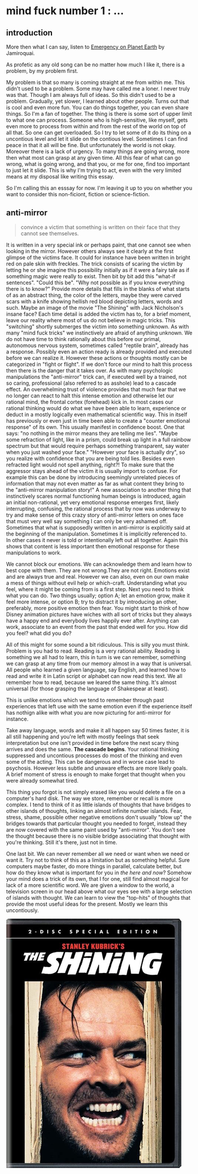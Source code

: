 



# mind fuck number 1 :  ...

## introduction
More then what I can say, listen to [Emergency on Planet Earth](https://youtu.be/zuR5TYI5Qkg) by Jamiroquai.

As profetic as any old song can be no matter how much I like it, there is a problem, by my problem first.

My problem is that so many is coming straight at me from within me. This didn't used to be a problem. Some may have called me a loner. I never truly was that. Though I am always full of ideas.  So this didn't used to be a problem. Gradually, yet slower, I learned about other people. Turns out that is cool and even more fun. You can do things together, you can even share things. So I'm a fan of together. The thing is there is some sort of upper limit to what one can process. Someone who is high-sensitive, like myself, gets even more to process from within and from the rest of the world on top of all that. So one can get overloaded. So I try to let some of it do its thing on a uncontious level and let it slide on the contious level. Sometimes I can find peace in that it all will be fine. But unfortunately the world is not okay. Moreover there is a lack of urgency. To many things are going wrong, more then what most can grasp at any given time. All this fear of what can go wrong, what is going wrong, and that you, or me for one, find too important to just let it slide. This is why I'm trying to act, even with the very limited means at my disposal like writing this essay.

So I'm calling this an esssay for now. I'm leaving it up to you on whether you want to consider this non-ficiont, fiction or science-fiction.

## anti-mirror 

> convince a victim that something is written on their face that they cannot see themselves.

It is written in a very special ink or perhaps paint, that one cannot see when looking in the mirror. However others always see it clearly at the first glimpse of the victims face. It could for instance have been written in bright red on pale skin with freckles. The trick consists of scaring the victim by letting he or she imagine this possibility initially as if it were a fairy tale as if something magic were really to exist. Then bit by bit add this "what-if sentences".  "Could this be". "Why not possible as if you know everything there is to know?"   Provide more details that fills in the blanks of what starts of as an abstract thing, the color of the letters, maybe they were carved scars with a knife showing hellish red blood depicting letters, words and such. Maybe an image of the movie "The Shining" with Jack Nicholson's insane face?  Each time detail is added the victim has to, for a brief moment, leave our reality where most of us do not believe in magic tricks. This "switching" shortly submerges the victim into something unknown. As with many "mind fuck tricks" we instinctively are afraid of anything unknown. We do not have time to think rationally about this before our primal, autonomous nervous system, sometimes called "reptile brain", already has a response. Possibly even an action ready is already provided and executed before we can realize it. However these actions or thoughts mostly can be categorized in "fight or flight". If we don't force our mind to halt this process then there is the danger that it takes over. As with many psychologic manipulations the "anti-mirror" trick can, if executed well by a trained, not so caring, professional (also referred to as asshole) lead to a cascade effect. An overwhelming trust of violence provides that much fear that we no longer can react to halt this intense emotion and otherwise let our rational mind, the frontal cortex (forehead) kick in. In most cases our rational thinking would do what we have been able to learn, experience or deduct in a mostly logically even mathematical scientific way. This in itself has previously or even just in time been able to create a "counter emotional response" of its own. This usually manifest in confidence boost. One that says: "no nothing in the mirror means they are telling me lies". "Maybe some refraction of light, like in a prism, could break up light in a full rainbow spectrum but that would require perhaps something transparent, say water when you just washed your face." "However your face is actually dry",  so you realize with confidence that you are being told lies. Besides even refracted light would not spell anything, right?! To make sure that the aggressor stays ahead of the victim it is usually import to confuse. For example this can be done by introducing seemingly unrelated pieces of information that may not even matter as far as what content they bring to the "anti-mirror manipulation story!" A new association to another thing that instinctively scares normal functioning human beings is introduced, again an initial non-rational, yet very emotional response emerges first, likely interrupting, confusing, the rational process that by now was underway to try and make sense of this crazy story of anti-mirror letters on ones face that must very well say something I can only be very ashamed off. Sometimes that what is supposedly written in anti-mirror is explicitly said at the beginning of the manipulation. Sometimes it is implicitly referenced to. In other cases it never is told or intentionally left out all together. Again this shows that content is less important then emotional response for these manipulations to work. 

We cannot block our emotions. We can acknowledge them and learn how to best cope with them. They are not wrong.They are not right. Emotions exist and are always true and real. However we can also, even on our own make a mess of things without evil help or which-craft. Understanding what you feel, where it might be coming from is a first step. Next you need to think what you can do. Two things usually; option A; let an emotion grow, make it feel more intense, or option B; try to distract it by introducing an other, preferably, more positive emotion then fear. You might start to think of how Disney animation pictures have wiches with all sort of tricks but they always have a happy end and everybody lives happily ever after. Anything can work, associate to an event from the past that ended well for you. How did you feel? what did you do?

All of this might for some sound a bit ridiculous. This is silly you must think. Problem is you had to read. Reading is a very rational ability. Reading is something we all had to learn, this in turn is we can remember, something we can grasp at any time from our memory almost in a way that is universal. All people who learned a given language, say English, and learned how to read and write it in Latin script or alphabet can now read this text. We all remember how to read, because we leared the same thing. It's almost universal (for those grasping the language of Shakespear at least). 

This is unlike emotions which we tend to remember through past experiences that left use with the same emotion even if the experience itself has nothign alike with what you are now picturing for anti-mirror for instance.

Take away language, words and make it all happen say 50 times faster, it is all still happening and you're left with mostly feelings that seek interpretation but one isn't provided in time before the next scary thing arrives and does the same. __The cascade begins__. Your rational thinking suppressed and uncontious processes do most of the thinking and even some of the acting. This can be dangerous and in worse case lead to psychosis. However less subtle and unaware effects are more likely goals. A brief moment of stress is enough to make forget that thought when you were already somewhat tired. 

This thing you forgot is not simply erased like you would delete a file on a computer's hard disk. The way we store, remember or recall is more complex. I tend to think of it as little islands of thoughts that have bridges to other islands of thoughts, linking an almost infinite number islands. Fear, stress, shame, possible other negative emotions don't usually "blow up" the bridges towards that particular thought you needed to forget, instead they are now covered with the same paint used by "anti-mirror". You don't see the thought because there is no visible bridge associating that thought with you're thinking. Still it's there, just not in time.

One last bit. We can never remember all we need or want when we need or want it. Try not to think of this as a limitation but as something helpful. Sure computers maybe faster, do more things in parallel, calculate better, but how do they know what is important for you in *the here and now*? Somehow your mind does a trick of its own, that I for one, still find almost magical for lack of a more scientific word. We are given a window to the world, a television screen in our head above what our eyes see with a large selection of islands with thought. We can learn to view the "top-hits" of thoughts that provide the most useful ideas for the present. Mostly we learn this uncontiously. 

![](lib/mindfuck_shining.png)


